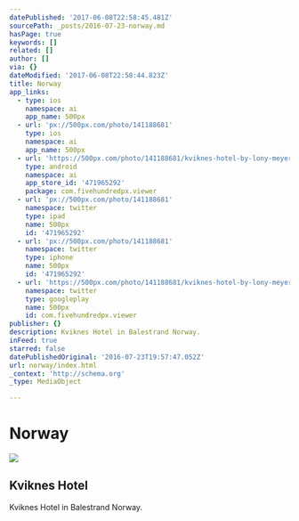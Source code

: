 ```yaml
---
datePublished: '2017-06-08T22:58:45.481Z'
sourcePath: _posts/2016-07-23-norway.md
hasPage: true
keywords: []
related: []
author: []
via: {}
dateModified: '2017-06-08T22:58:44.823Z'
title: Norway
app_links:
  - type: ios
    namespace: ai
    app_name: 500px
  - url: 'px://500px.com/photo/141188681'
    type: ios
    namespace: ai
    app_name: 500px
  - url: 'https://500px.com/photo/141188681/kviknes-hotel-by-lony-meyer'
    type: android
    namespace: ai
    app_store_id: '471965292'
    package: com.fivehundredpx.viewer
  - url: 'px://500px.com/photo/141188681'
    namespace: twitter
    type: ipad
    name: 500px
    id: '471965292'
  - url: 'px://500px.com/photo/141188681'
    namespace: twitter
    type: iphone
    name: 500px
    id: '471965292'
  - url: 'https://500px.com/photo/141188681/kviknes-hotel-by-lony-meyer'
    namespace: twitter
    type: googleplay
    name: 500px
    id: com.fivehundredpx.viewer
publisher: {}
description: Kviknes Hotel in Balestrand Norway.
inFeed: true
starred: false
datePublishedOriginal: '2016-07-23T19:57:47.052Z'
url: norway/index.html
_context: 'http://schema.org'
_type: MediaObject

---
```

# Norway

<article style=""><img src="https://s3-us-west-2.amazonaws.com/the-grid-img/p/d35ba2e7ba8c6236ccab628e6cd8ac60f953c3a2.jpg" /><h1>Kviknes Hotel</h1><p>Kviknes Hotel in Balestrand Norway.</p></article>